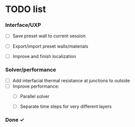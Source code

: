# TODO list


### Interface/UXP

- [ ] Save preset wall to current session
- [ ] Export/import preset walls/materials
- [ ] Improve and finish localization
 

### Solver/performance

- [ ] Add interfacial thermal resistance at junctions to outside
- [ ] Improve performance:
    - [ ] Parallel solver
    - [ ] Separate time steps for very different layers


### Done ✓
  
